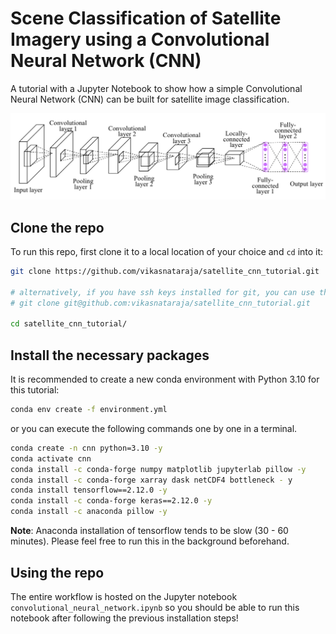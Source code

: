 # Scene Classification of Satellite Imagery using a Convolutional Neural Network (CNN)

A tutorial with a Jupyter Notebook to show how a simple Convolutional Neural Network (CNN) can be built for satellite image classification.

![CNN Architecture](assets/cnn_architecture.png)

## Clone the repo

To run this repo, first clone it to a local location of your choice and `cd` into it:

```sh
git clone https://github.com/vikasnataraja/satellite_cnn_tutorial.git

# alternatively, if you have ssh keys installed for git, you can use this instead
# git clone git@github.com:vikasnataraja/satellite_cnn_tutorial.git

cd satellite_cnn_tutorial/
```

## Install the necessary packages

It is recommended to create a new conda environment with Python 3.10 for this tutorial:

```sh
conda env create -f environment.yml
```

or you can execute the following commands one by one in a terminal.

```sh
conda create -n cnn python=3.10 -y
conda activate cnn
conda install -c conda-forge numpy matplotlib jupyterlab pillow -y
conda install -c conda-forge xarray dask netCDF4 bottleneck - y
conda install tensorflow==2.12.0 -y
conda install -c conda-forge keras==2.12.0 -y
conda install -c anaconda pillow -y

```

**Note**: Anaconda installation of tensorflow tends to be slow (30 - 60 minutes). Please feel free to run this in the background beforehand.

## Using the repo

The entire workflow is hosted on the Jupyter notebook `convolutional_neural_network.ipynb` so you should be able to run this notebook after following the previous installation steps!
